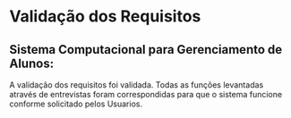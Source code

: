 # Validação dos Requisitos 
## Sistema Computacional para Gerenciamento de Alunos: 

A validação dos requisitos foi validada.
Todas as funções levantadas através de entrevistas foram correspondidas para que o sistema funcione conforme solicitado pelos Usuarios. 
